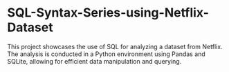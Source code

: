 # SQL-Syntax-Series-using-Netflix-Dataset
This project showcases the use of SQL for analyzing a dataset from Netflix. The analysis is conducted in a Python environment using Pandas and SQLite, allowing for efficient data manipulation and querying.
